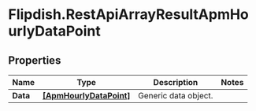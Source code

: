 # Flipdish.RestApiArrayResultApmHourlyDataPoint

## Properties

Name | Type | Description | Notes
------------ | ------------- | ------------- | -------------
**Data** | [**[ApmHourlyDataPoint]**](ApmHourlyDataPoint.md) | Generic data object. | 


